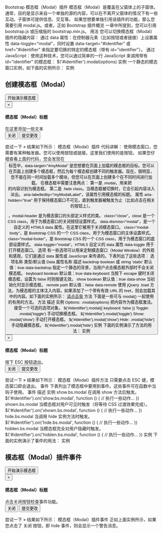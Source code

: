 Bootstrap 模态框（Modal）插件
模态框（Modal）是覆盖在父窗体上的子窗体。通常，目的是显示来自一个单独的源的内容，可以在不离开父窗体的情况下有一些互动。子窗体可提供信息、交互等。
如果您想要单独引用该插件的功能，那么您需要引用 modal.js。或者，正如 Bootstrap 插件概览 一章中所提到，您可以引用 bootstrap.js 或压缩版的 bootstrap.min.js。
用法
您可以切换模态框（Modal）插件的隐藏内容：
通过 data 属性：在控制器元素（比如按钮或者链接）上设置属性 data-toggle="modal"，同时设置 data-target="#identifier" 或 href="#identifier" 来指定要切换的特定的模态框（带有 id="identifier"）。
通过 JavaScript：使用这种技术，您可以通过简单的一行 JavaScript 来调用带有 id="identifier" 的模态框：
$('#identifier').modal(options)
实例
一个静态的模态窗口实例，如下面的实例所示：
实例
<h2>创建模态框（Modal）</h2>
<!-- 按钮触发模态框 -->
<button class="btn btn-primary btn-lg" data-toggle="modal" data-target="#myModal">开始演示模态框</button>
<!-- 模态框（Modal） -->
<div class="modal fade" id="myModal" tabindex="-1" role="dialog" aria-labelledby="myModalLabel" aria-hidden="true">
    <div class="modal-dialog">
        <div class="modal-content">
            <div class="modal-header">
                <button type="button" class="close" data-dismiss="modal" aria-hidden="true">&times;</button>
                <h4 class="modal-title" id="myModalLabel">模态框（Modal）标题</h4>
            </div>
            <div class="modal-body">在这里添加一些文本</div>
            <div class="modal-footer">
                <button type="button" class="btn btn-default" data-dismiss="modal">关闭</button>
                <button type="button" class="btn btn-primary">提交更改</button>
            </div>
        </div><!-- /.modal-content -->
    </div><!-- /.modal -->
</div>

尝试一下 »
结果如下所示：
模态框（Modal）插件
代码讲解：
使用模态窗口，您需要有某种触发器。您可以使用按钮或链接。这里我们使用的是按钮。
如果您仔细查看上面的代码，您会发现在 <button> 标签中，data-target="#myModal" 是您想要在页面上加载的模态框的目标。您可以在页面上创建多个模态框，然后为每个模态框创建不同的触发器。现在，很明显，您不能在同一时间加载多个模块，但您可以在页面上创建多个在不同时间进行加载。
在模态框中需要注意两点：
第一是 .modal，用来把 <div> 的内容识别为模态框。
第二是 .fade class。当模态框被切换时，它会引起内容淡入淡出。
aria-labelledby="myModalLabel"，该属性引用模态框的标题。
属性 aria-hidden="true" 用于保持模态窗口不可见，直到触发器被触发为止（比如点击在相关的按钮上）。
<div class="modal-header">，modal-header 是为模态窗口的头部定义样式的类。
class="close"，close 是一个 CSS class，用于为模态窗口的关闭按钮设置样式。
data-dismiss="modal"，是一个自定义的 HTML5 data 属性。在这里它被用于关闭模态窗口。
class="modal-body"，是 Bootstrap CSS 的一个 CSS class，用于为模态窗口的主体设置样式。
class="modal-footer"，是 Bootstrap CSS 的一个 CSS class，用于为模态窗口的底部设置样式。
data-toggle="modal"，HTML5 自定义的 data 属性 data-toggle 用于打开模态窗口。
选项
有一些选项可以用来定制模态窗口（Modal Window）的外观和感观，它们是通过 data 属性或 JavaScript 来传递的。下表列出了这些选项：
选项名称	类型/默认值	Data 属性名称	描述
backdrop	boolean 或 string 'static'
默认值：true	data-backdrop	指定一个静态的背景，当用户点击模态框外部时不会关闭模态框。
keyboard	boolean
默认值：true	data-keyboard	当按下 escape 键时关闭模态框，设置为 false 时则按键无效。
show	boolean
默认值：true	data-show	当初始化时显示模态框。
remote	path
默认值：false	data-remote	使用 jQuery .load 方法，为模态框的主体注入内容。如果添加了一个带有有效 URL 的 href，则会加载其中的内容。如下面的实例所示：
<a data-toggle="modal" href="remote.html" data-target="#modal">请点击我</a>
方法
下面是一些可与 modal() 一起使用的有用的方法。
方法	描述	实例
Options: .modal(options)	把内容作为模态框激活。接受一个可选的选项对象。	
$('#identifier').modal({
keyboard: false
})
Toggle: .modal('toggle')	手动切换模态框。	
$('#identifier').modal('toggle')
Show: .modal('show')	手动打开模态框。	
$('#identifier').modal('show')
Hide: .modal('hide')	手动隐藏模态框。	
$('#identifier').modal('hide')
实例
下面的实例演示了方法的用法：
实例
<!-- 模态框（Modal） -->
<div class="modal fade" id="myModal" tabindex="-1" role="dialog" aria-labelledby="myModalLabel" aria-hidden="true">
    <div class="modal-dialog">
        <div class="modal-content">
            <div class="modal-header">
                <button type="button" class="close" data-dismiss="modal" aria-hidden="true">×</button>
                <h4 class="modal-title" id="myModalLabel">模态框（Modal）标题</h4>
            </div>
            <div class="modal-body">按下 ESC 按钮退出。</div>
            <div class="modal-footer">
                <button type="button" class="btn btn-default" data-dismiss="modal">关闭</button>
                <button type="button" class="btn btn-primary">提交更改</button>
            </div>
        </div><!-- /.modal-content -->
    </div><!-- /.modal-dialog -->
</div>
<!-- /.modal -->
<script>
$(function() {
    $('#myModal').modal({
        keyboard: true
    })
});
</script>

尝试一下 »
结果如下所示：
模态框（Modal）插件方法
只需要点击 ESC 键，模态窗口即会退出。
事件
下表列出了模态框中要用到事件。这些事件可在函数中当钩子使用。
事件	描述	实例
show.bs.modal	在调用 show 方法后触发。	
$('#identifier').on('show.bs.modal', function () {
  // 执行一些动作...
})
shown.bs.modal	当模态框对用户可见时触发（将等待 CSS 过渡效果完成）。	
$('#identifier').on('shown.bs.modal', function () {
  // 执行一些动作...
})
hide.bs.modal	当调用 hide 实例方法时触发。	
$('#identifier').on('hide.bs.modal', function () {
  // 执行一些动作...
})
hidden.bs.modal	当模态框完全对用户隐藏时触发。	
$('#identifier').on('hidden.bs.modal', function () {
  // 执行一些动作...
})
实例
下面的实例演示了事件的用法：
实例
<!-- 模态框（Modal） -->
<h2>模态框（Modal）插件事件</h2>
<!-- 按钮触发模态框 -->
<button class="btn btn-primary btn-lg" data-toggle="modal" data-target="#myModal">开始演示模态框</button>
<!-- 模态框（Modal） -->
<div class="modal fade" id="myModal" tabindex="-1" role="dialog" aria-labelledby="myModalLabel" aria-hidden="true">
    <div class="modal-dialog">
        <div class="modal-content">
            <div class="modal-header">
                <button type="button" class="close" data-dismiss="modal" aria-hidden="true">×</button>
                <h4 class="modal-title" id="myModalLabel">模态框（Modal）标题</h4>
            </div>
            <div class="modal-body">点击关闭按钮检查事件功能。</div>
            <div class="modal-footer">
                <button type="button" class="btn btn-default" data-dismiss="modal">关闭</button>
                <button type="button" class="btn btn-primary">提交更改</button>
            </div>
        </div><!-- /.modal-content -->
    </div><!-- /.modal-dialog -->
</div>
<!-- /.modal -->
<script>
$(function() {
    $('#myModal').modal('hide')
});
</script>
<script>
$(function() {
    $('#myModal').on('hide.bs.modal',
    function() {
        alert('嘿，我听说您喜欢模态框...');
    })
});
</script>

尝试一下 »
结果如下所示：
模态框（Modal）插件事件
正如上面实例所示，如果您点击了 关闭 按钮，即 hide 事件，则会显示一个警告消息。